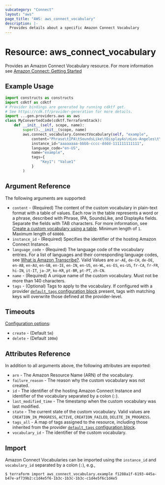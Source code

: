 ```yaml
---
subcategory: "Connect"
layout: "aws"
page_title: "AWS: aws_connect_vocabulary"
description: |-
  Provides details about a specific Amazon Connect Vocabulary
---
```


# Resource: aws_connect_vocabulary

Provides an Amazon Connect Vocabulary resource. For more information see
[Amazon Connect: Getting Started](https://docs.aws.amazon.com/connect/latest/adminguide/amazon-connect-get-started.html)

## Example Usage

```python
import constructs as constructs
import cdktf as cdktf
# Provider bindings are generated by running cdktf get.
# See https://cdk.tf/provider-generation for more details.
import ...gen.providers.aws as aws
class MyConvertedCode(cdktf.TerraformStack):
    def __init__(self, scope, name):
        super().__init__(scope, name)
        aws.connect_vocabulary.ConnectVocabulary(self, "example",
            content="Phrase\tIPA\tSoundsLike\tDisplayAs\nLos-Angeles\t\t\tLos Angeles\nF.B.I.\tɛ f b i aɪ\t\tFBI\nEtienne\t\teh-tee-en\t\n",
            instance_id="aaaaaaaa-bbbb-cccc-dddd-111111111111",
            language_code="en-US",
            name="example",
            tags={
                "Key1": "Value1"
            }
        )
```

## Argument Reference

The following arguments are supported:

* `content` - (Required) The content of the custom vocabulary in plain-text format with a table of values. Each row in the table represents a word or a phrase, described with Phrase, IPA, SoundsLike, and DisplayAs fields. Separate the fields with TAB characters. For more information, see [Create a custom vocabulary using a table](https://docs.aws.amazon.com/transcribe/latest/dg/custom-vocabulary.html#create-vocabulary-table). Minimum length of `1`. Maximum length of `60000`.
* `instance_id` - (Required) Specifies the identifier of the hosting Amazon Connect Instance.
* `language_code` - (Required) The language code of the vocabulary entries. For a list of languages and their corresponding language codes, see [What is Amazon Transcribe?](https://docs.aws.amazon.com/transcribe/latest/dg/transcribe-whatis.html). Valid Values are `ar-AE`, `de-CH`, `de-DE`, `en-AB`, `en-AU`, `en-GB`, `en-IE`, `en-IN`, `en-US`, `en-WL`, `es-ES`, `es-US`, `fr-CA`, `fr-FR`, `hi-IN`, `it-IT`, `ja-JP`, `ko-KR`, `pt-BR`, `pt-PT`, `zh-CN`.
* `name` - (Required) A unique name of the custom vocabulary. Must not be more than 140 characters.
* `tags` - (Optional) Tags to apply to the vocabulary. If configured with a provider
[`default_tags` configuration block](https://registry.terraform.io/providers/hashicorp/aws/latest/docs#default_tags-configuration-block) present, tags with matching keys will overwrite those defined at the provider-level.

## Timeouts

[Configuration options](https://developer.hashicorp.com/terraform/language/resources/syntax#operation-timeouts):

* `create` - (Default `5m`)
* `delete` - (Default `100m`)

## Attributes Reference

In addition to all arguments above, the following attributes are exported:

* `arn` - The Amazon Resource Name (ARN) of the vocabulary.
* `failure_reason` - The reason why the custom vocabulary was not created.
* `id` - The identifier of the hosting Amazon Connect Instance and identifier of the vocabulary
separated by a colon (`:`).
* `last_modified_time` - The timestamp when the custom vocabulary was last modified.
* `state` - The current state of the custom vocabulary. Valid values are `CREATION_IN_PROGRESS`, `ACTIVE`, `CREATION_FAILED`, `DELETE_IN_PROGRESS`.
* `tags_all` - A map of tags assigned to the resource, including those inherited from the provider [`default_tags` configuration block](https://registry.terraform.io/providers/hashicorp/aws/latest/docs#default_tags-configuration-block).
* `vocabulary_id` - The identifier of the custom vocabulary.

## Import

Amazon Connect Vocabularies can be imported using the `instance_id` and `vocabulary_id` separated by a colon (`:`), e.g.,

```
$ terraform import aws_connect_vocabulary.example f1288a1f-6193-445a-b47e-af739b2:c1d4e5f6-1b3c-1b3c-1b3c-c1d4e5f6c1d4e5
```

<!-- cache-key: cdktf-0.17.0-pre.15 input-003ae5ee0e2a87c9edadf37c3d0149ff82da9dd51ed3989e7a9b08e7f9224b16 -->